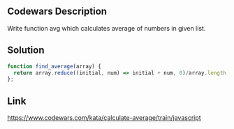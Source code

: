 ## Codewars Description
Write function avg which calculates average of numbers in given list.

## Solution
```Javascript
function find_average(array) {
  return array.reduce((initial, num) => initial + num, 0)/array.length;
};
```

## Link
https://www.codewars.com/kata/calculate-average/train/javascript
